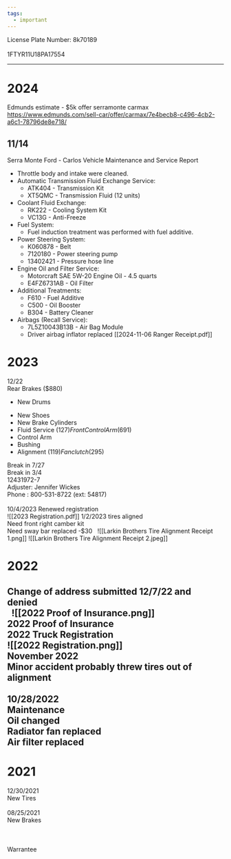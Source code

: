 ```yaml
---
tags:
  - important
---
```

License Plate Number: 8k70189   
   
1FTYR11U18PA17554   
  
---  
# 2024
Edmunds estimate - $5k offer serramonte carmax
https://www.edmunds.com/sell-car/offer/carmax/7e4becb8-c496-4cb2-a6c1-78796de8e718/

## 11/14
Serra Monte Ford - Carlos
Vehicle Maintenance and Service Report

- Throttle body and intake were cleaned.
- Automatic Transmission Fluid Exchange Service:
	- ATK404 - Transmission Kit
	- XT5QMC - Transmission Fluid (12 units)
- Coolant Fluid Exchange:
	- RK222 - Cooling System Kit
	- VC13G - Anti-Freeze
- Fuel System:
	- Fuel induction treatment was performed with fuel additive.
- Power Steering System:
	- K060878 - Belt
	- 7120180 - Power steering pump
	- 13402421 - Pressure hose line
- Engine Oil and Filter Service:
	- Motorcraft SAE 5W-20 Engine Oil - 4.5 quarts
	- E4FZ6731AB - Oil Filter
- Additional Treatments:
	- F610 - Fuel Additive
	- C500 - Oil Booster
	- B304 - Battery Cleaner
- Airbags (Recall Service):
	- 7L5Z10043B13B - Air Bag Module
	- Driver airbag inflator replaced
[[2024-11-06 Ranger Receipt.pdf]]

# 2023   
12/22   
Rear Brakes ($880)  
- New Drums  
* New Shoes  
* New Brake Cylinders  
* Fluid Service ($127)  
Front Control Arm ($691)  
* Control Arm  
* Bushing  
* Alignment ($119)  
Fan clutch ($295)  
  
Break in 7/27  
Break in 3/4   
12431972-7   
Adjuster: Jennifer Wickes   
Phone : 800-531-8722 (ext: 54817)   
   
10/4/2023 Renewed registration   
![[2023 Registration.pdf]]
1/2/2023 tires aligned   
Need front right camber kit   
Need sway bar replaced -$30  
![[Larkin Brothers Tire Alignment Receipt 1.png]]
![[Larkin Brothers Tire Alignment Receipt 2.jpeg]]
# 2022  
  
Change of address submitted 12/7/22 and denied   
   ![[2022 Proof of Insurance.png]]
   
2022 Proof of Insurance   
2022 Truck Registration   
![[2022 Registration.png]]
   
November 2022    
Minor accident probably threw tires out of alignment    
   
10/28/2022    
Maintenance    
Oil changed   
Radiator fan replaced   
Air filter replaced   
---  
# 2021  
12/30/2021   
New Tires   
   
08/25/2021   
New Brakes   
   
   
   
Warrantee